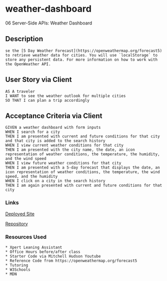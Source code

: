 # weather-dashboard
06 Server-Side APIs: Weather Dashboard

## Description
```
se the [5 Day Weather Forecast](https://openweathermap.org/forecast5) to retrieve weather data for cities. You will use `localStorage` to store any persistent data. For more information on how to work with the OpenWeather API. 

```

## User Story via Client

```
AS A traveler
I WANT to see the weather outlook for multiple cities
SO THAT I can plan a trip accordingly
```

## Acceptance Criteria via Client

```
GIVEN a weather dashboard with form inputs
WHEN I search for a city
THEN I am presented with current and future conditions for that city and that city is added to the search history
WHEN I view current weather conditions for that city
THEN I am presented with the city name, the date, an icon representation of weather conditions, the temperature, the humidity, and the wind speed
WHEN I view future weather conditions for that city
THEN I am presented with a 5-day forecast that displays the date, an icon representation of weather conditions, the temperature, the wind speed, and the humidity
WHEN I click on a city in the search history
THEN I am again presented with current and future conditions for that city
```

### Links


[Deployed Site](https://catxcoding.github.io/weather-dashboard)

[Repository](https://github.com/catxcoding/weather-dashboard)




### Resources Used

```
* Xpert Leaning Assistant
* Office Hours before/after class
* Starter Code via Mitchell Hudson Youtube
* Reference Code from https://openweathermap.org/forecast5
* Tutoring
* W3Schools
* MDN
```